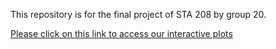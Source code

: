 This repository is for the final project of STA 208 by group 20.

[Please click on this link to access our interactive plots](https://rpubs.com/kroyo/911259)
